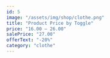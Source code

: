 ```yaml
---
id: 5
image: "/assets/img/shop/clothe.png"
title: "Product Price by Toggle"
price: "16.00 – 26.00"
salePrice: "27.00"
offerText: "-20%"
category: "clothe"
---
```

